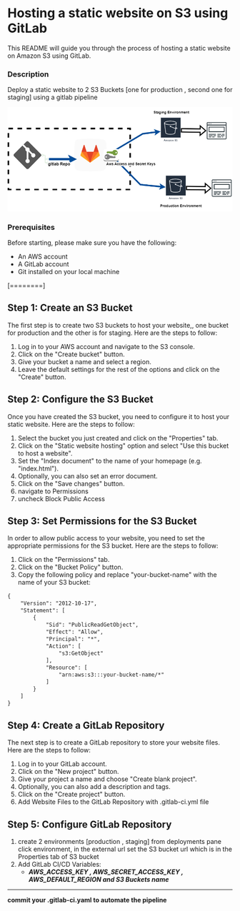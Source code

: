 
# Hosting a static website on S3 using GitLab

This README will guide you through the process of hosting a static website on Amazon S3 using GitLab.

### Description 
Deploy a static website to 2 S3 Buckets [one for production , second one for staging] using a gitlab pipeline 

<img src="aws.png">

### Prerequisites
Before starting, please make sure you have the following:

- An AWS account
- A GitLab account
- Git installed on your local machine



[========]
## Step 1: Create an S3 Bucket
The first step is to create two S3 buckets to host your website,, one bucket for production and the other is for staging.
Here are the steps to follow:

1. Log in to your AWS account and navigate to the S3 console.
2. Click on the "Create bucket" button.
3. Give your bucket a name and select a region.
4. Leave the default settings for the rest of the options and click on the "Create" button.


## Step 2: Configure the S3 Bucket
Once you have created the S3 bucket, you need to configure it to host your static website. Here are the steps to follow:

1. Select the bucket you just created and click on the "Properties" tab.
2. Click on the "Static website hosting" option and select "Use this bucket to host a website".
3. Set the "Index document" to the name of your homepage (e.g. "index.html").
4. Optionally, you can also set an error document.
5. Click on the "Save changes" button.
6. navigate to Permissions
7. uncheck Block Public Access

## Step 3: Set Permissions for the S3 Bucket

In order to allow public access to your website, you need to set the appropriate permissions for the S3 bucket. Here are the steps to follow:

1. Click on the "Permissions" tab.
2. Click on the "Bucket Policy" button.
3. Copy the following policy and replace "your-bucket-name" with the name of your S3 bucket:


```
{
    "Version": "2012-10-17",
    "Statement": [
        {
            "Sid": "PublicReadGetObject",
            "Effect": "Allow",
            "Principal": "*",
            "Action": [
                "s3:GetObject"
            ],
            "Resource": [
                "arn:aws:s3:::your-bucket-name/*"
            ]
        }
    ]
}
```

## Step 4: Create a GitLab Repository
The next step is to create a GitLab repository to store your website files. Here are the steps to follow:

1. Log in to your GitLab account.
2. Click on the "New project" button.
3. Give your project a name and choose "Create blank project".
4. Optionally, you can also add a description and tags.
5. Click on the "Create project" button.
6. Add Website Files to the GitLab Repository with .gitlab-ci.yml file

## Step 5: Configure GitLab Repository 

1. create 2 environments [production , staging] from deployments pane click environment, in the external url set the S3 bucket url which is in the Properties tab of S3 bucket
2.  Add GitLab CI/CD Variables:
	- ***AWS_ACCESS_KEY , AWS_SECRET_ACCESS_KEY , AWS_DEFAULT_REGION and S3 Buckets name***
	
 

------------


**commit your .gitlab-ci.yaml to automate the pipeline** 
